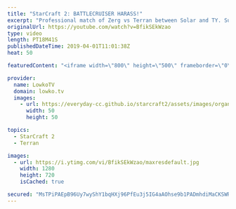 ```yaml
---
title: "StarCraft 2: BATTLECRUISER HARASS!"
excerpt: "Professional match of Zerg vs Terran between Solar and TY. Subscribe for more videos: http://lowko.tv/youtube 50+ Tactical Nukes: https://youtu.be/xKYulaEILB0  In this match TY decides to play hyper aggressively without commiting too many resources. He plays smartly and pushes relentlessly, first with"
originalUrl: https://youtube.com/watch?v=BfikSEkWzao
type: video
length: PT18M41S
publishedDateTime: 2019-04-01T11:01:38Z
heat: 50

featuredContent: "<iframe width=\"800\" height=\"500\" frameborder=\"0\" src=\"https://www.youtube.com/embed/BfikSEkWzao\" allow=\"accelerometer; autoplay; encrypted-media; gyroscope; picture-in-picture\" allowfullscreen></iframe>"

provider:
  name: LowkoTV
  domain: lowko.tv
  images:
    - url: https://everyday-cc.github.io/starcraft2/assets/images/organizations/lowko.tv-50x50.jpg
      width: 50
      height: 50

topics:
  - StarCraft 2
  - Terran

images:
  - url: https://i.ytimg.com/vi/BfikSEkWzao/maxresdefault.jpg
    width: 1280
    height: 720
    isCached: true

secured: "MsTPiPAEpB96Uy7wyShY1bqHXj96PfEu3j5IG4aAOhse9b1PADmhdiMaCKSWRQynlmAaYJSrSUccd+Ws0An+6WH69NZjnA7IsGBAmIkkqR4CJ4ZaoESaRMQuwK82h2+xb9PiVVukwgULYLgzxpl2kNPThdBWQXtUTpPmrqYxFndOqql1HD8wauoM3xxw4AgfBdItEG+bjtMo4hPUHjX113t7yaG83ZZacGQiaAQCM7egh33TEenJx65c7o8cCLFQKJZErY9A/5G9IEMDVkzyBfkaKgbR5EcL9bm2ZlZhhzME6iHIqTnbCQNG87tE43MqQhAMj+IaqWVftwNX2PtzwsgzwouNkaTuWAMnYsU7Bxlt+dRVWPGEEqljEAWC1yS5Zrrn7dvfYrIM8FUulLsyU/FZ94ptJdZsL+fTePOaPHw=;xp4JbxIajC5FY5pHFWPN2g=="
---
```


